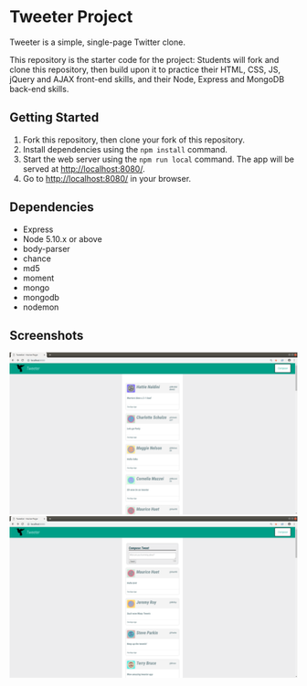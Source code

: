 # Tweeter Project

Tweeter is a simple, single-page Twitter clone.

This repository is the starter code for the project: Students will fork and clone this repository, then build upon it to practice their HTML, CSS, JS, jQuery and AJAX front-end skills, and their Node, Express and MongoDB back-end skills.

## Getting Started

1. Fork this repository, then clone your fork of this repository.
2. Install dependencies using the `npm install` command.
3. Start the web server using the `npm run local` command. The app will be served at <http://localhost:8080/>.
4. Go to <http://localhost:8080/> in your browser.

## Dependencies

- Express
- Node 5.10.x or above
- body-parser
- chance
- md5
- moment
- mongo
- mongodb
- nodemon

## Screenshots
!['Screenshot of tweet compose box'](https://github.com/arslanah99/tweeter/blob/master/docs/tweet-box-without-tweeter-container.png)
!['Screenshot of tweets'](https://github.com/arslanah99/tweeter/blob/master/docs/tweet-boxs.png)